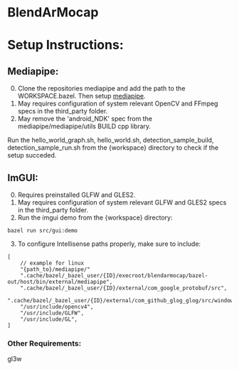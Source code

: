 # BlendArMocap


# Setup Instructions:

## Mediapipe:
0. Clone the repositories mediapipe and add the path to the WORKSPACE.bazel. Then setup [mediapipe](https://google.github.io/mediapipe/getting_started/install.html).
1. May requires configuration of system relevant OpenCV and FFmpeg specs in the third_party folder.
2. May remove the 'android_NDK' spec from the mediapipe/mediapipe/utils BUILD cpp library.


Run the hello_world_graph.sh, hello_world.sh, detection_sample_build, detection_sample_run.sh from the {workspace} directory to check if the setup succeded.

## ImGUI:
0. Requires preinstalled GLFW and GLES2.
1. May requires configuration of system relevant GLFW and GLES2 specs in the third_party folder.
2. Run the imgui demo from the {workspace} directory: 

```
bazel run src/gui:demo
```

3. To configure Intellisense paths properly, make sure to include:

```
[ 
    // example for linux
    "{path_to}/mediapipe/"
    ".cache/bazel/_bazel_user/{ID}/execroot/blendarmocap/bazel-out/host/bin/external/mediapipe",
    ".cache/bazel/_bazel_user/{ID}/external/com_google_protobuf/src",
    ".cache/bazel/_bazel_user/{ID}/external/com_github_glog_glog/src/windows",
    "/usr/include/opencv4",
    "/usr/include/GLFW",
    "/usr/include/GL",
]
```
### Other Requirements:
gl3w